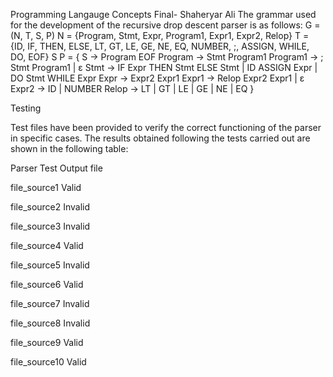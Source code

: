 Programming Langauge Concepts Final- Shaheryar Ali
 The grammar used for the development of the recursive drop descent parser is as follows:
G = (N, T, S, P)
N = {Program, Stmt, Expr, Program1, Expr1, Expr2, Relop}
T = {ID, IF, THEN, ELSE, LT, GT, LE, GE, NE, EQ, NUMBER, ;, ASSIGN, WHILE, DO, EOF}
S
P = {
       S -> Program EOF
       Program -> Stmt Program1
       Program1 -> ; Stmt Program1 | ɛ
       Stmt -> IF Expr THEN Stmt ELSE Stmt | ID ASSIGN Expr | DO Stmt WHILE Expr
       Expr -> Expr2 Expr1
       Expr1 -> Relop Expr2 Expr1 | ɛ
       Expr2 -> ID | NUMBER
       Relop -> LT | GT | LE | GE | NE | EQ
      }
      
  Testing

Test files have been provided to verify the correct functioning of the parser in specific cases. 
The results obtained following the tests carried out are shown in the following table:

Parser Test Output file

file_source1	Valid

file_source2	Invalid

file_source3	Invalid

file_source4	Valid

file_source5	Invalid

file_source6	Valid

file_source7	Invalid

file_source8	Invalid

file_source9	Valid

file_source10	Valid
